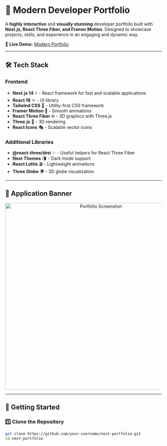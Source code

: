 # 🚀 Modern Developer Portfolio  

A **highly interactive** and **visually stunning** developer portfolio built with **Next.js, React Three Fiber, and Framer Motion**. Designed to showcase projects, skills, and experience in an engaging and dynamic way.  

🔗 **Live Demo:** [Modern Portfolio](https://modernportfoliodevs-molamikedevs-projects.vercel.app/)  

---

## 🛠 Tech Stack  

### **Frontend**  
- **Next.js 14** ⚡ - React framework for fast and scalable applications  
- **React 18** ⚛️ - UI library  
- **Tailwind CSS** 🎨 - Utility-first CSS framework  
- **Framer Motion** 🏃 - Smooth animations  
- **React Three Fiber** 🌐 - 3D graphics with Three.js  
- **Three.js** 🎥 - 3D rendering  
- **React Icons** 🎭 - Scalable vector icons  

### **Additional Libraries**  
- **@react-three/drei** ✨ - Useful helpers for React Three Fiber  
- **Next Themes** 🌗 - Dark mode support  
- **React Lottie** 🎬 - Lightweight animations  
- **Three Globe** 🌍 - 3D globe visualization  

---

## 📸 Application Banner  

<p align="center">
  <img src="YOUR_IMAGE_URL_HERE" width="600" alt="Portfolio Screenshot">
</p>



---

## 🚀 Getting Started  

### **1️⃣ Clone the Repository**  
```bash
git clone https://github.com/your-username/next-portfolio.git
cd next-portfolio

